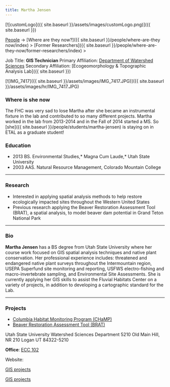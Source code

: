 ```yaml
---
title: Martha Jensen
---
```


[![customLogo]({{ site.baseurl }}/assets/images/customLogo.png)]({{ site.baseurl }})

[People]({{site.baseurl}}/people/index) -> [Where are they now?]({{ site.baseurl }}/people/where-are-they now/index) > [Former Researchers]({{ site.baseurl }}/people/where-are-they-now/former-researchers/index) >

Job Title: **GIS Technician**
Primary Affiliation: [Department of Watershed Sciences](http://qcnr.usu.edu/wats/)
Secondary Affiliation: [Ecogeomorphology & Topographic Analysis Lab]({{ site.baseurl }})



[![IMG_7417]({{ site.baseurl }}/assets/images/IMG_7417.JPG)]({{ site.baseurl }}/assets/images/hr/IMG_7417.JPG)

### Where is she now

The FHC was very sad to lose Martha after she became an instrumental fixture in the lab and contributed to so many different projects.  Martha worked in the lab from 2013-2014 and in the Fall of 2014 started a MS. So [she]({{ site.baseurl }}/people/students/martha-jensen) is staying on in ETAL as a graduate student!

### Education

- 2013 BS. Environmental Studies,* Magna Cum Laude,* Utah State University
- 2003 AAS. Natural Resource Management, Colorado Mountain College

------

### Research

- Interested in applying spatial analysis methods to help restore ecologically impacted sites throughout the Western United States
- Previous research applying the Beaver Restoration Assessment Tool (BRAT), a spatial analysis, to model beaver dam potential in Grand Teton National Park

------

### Bio

**Martha Jensen** has a BS degree from Utah State University where her course work focused on GIS spatial analysis techniques and native plant conservation.   Her professional experience includes: threatened and endangered native plant surveys throughout the Intermountain region,  USEPA Superfund site monitoring and reporting, USFWS electro-fishing and macro-invertebrate sampling, and Environmental Site Assessments.   She is currently applying her GIS skills to assist the Fluvial Habitats Center on a variety of projects, in addition to developing a cartographic standard for the Lab.

------

### Projects

- [Columbia Habitat Monitoring Program (CHaMP)](https://www.champmonitoring.org/)
- [Beaver Restoration Assessment Tool (BRAT)](http://brat.joewheaton.org/)

Utah State University
Watershed Sciences Department
5210 Old Main Hill, NR 210
Logan UT 84322-5210

**Office**: [ ECC 102](http://www.usu.edu/map/index.cfm?id=19)

Website:

[GIS projects](https://sites.google.com/site/gismarthajensen/)

[GIS projects](https://sites.google.com/site/marthajensengis/)

